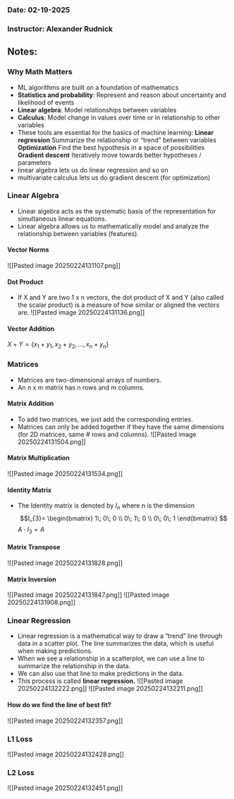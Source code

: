 ### Date: 02-19-2025
### Instructor: Alexander Rudnick


## Notes:

### Why Math Matters
- ML algorithms are built on a foundation of mathematics
- **Statistics and probability**: Represent and reason about uncertainty and likelihood of events
- **Linear algebra**: Model relationships between variables
- **Calculus**: Model change in values over time or in relationship to other variables
- These tools are essential for the basics of machine learning:
	**Linear regression**		Summarize the relationship or “trend” between variables
	**Optimization**			Find the best hypothesis in a space of possibilities
	**Gradient descent**		Iteratively move towards better hypotheses / parameters
- linear algebra
	lets us do linear regression and so on
- multivariate calculus
	lets us do gradient descent (for optimization)

### Linear Algebra
- Linear algebra acts as the systematic basis of the representation for simultaneous linear equations.
- Linear algebra allows us to mathematically model and analyze the relationship between variables (features).

#### Vector Norms
![[Pasted image 20250224131107.png]]

#### Dot Product
- If X and Y are two 1 x n vectors, the dot product of X and Y (also called the scalar product) is a measure of how similar or aligned the vectors are.
![[Pasted image 20250224131136.png]]

#### Vector Addition
$X+Y=\{x_{1}+y_{1},x_{2}+y_{2},\dots,x_{n}+y_{n}\}$

### Matrices
- Matrices are two-dimensional arrays of numbers.
- An n x m matrix has n rows and m columns.

#### Matrix Addition
- To add two matrices, we just add the corresponding entries.
- Matrices can only be added together if they have the same dimensions (for 2D matrices, same # rows and columns).
![[Pasted image 20250224131504.png]]

#### Matrix Multiplication
![[Pasted image 20250224131534.png]]

#### Identity Matrix
- The Identity matrix is denoted by $I_{n}$ where n is the dimension
$$I_{3}=
\begin{bmatrix}
1\; 0\; 0 \\
0\; 1\; 0 \\
0\; 0\; 1
\end{bmatrix}
$$
$A\cdot I_{3}=A$

#### Matrix Transpose
![[Pasted image 20250224131828.png]]


#### Matrix Inversion
![[Pasted image 20250224131847.png]]
![[Pasted image 20250224131908.png]]

### Linear Regression
- Linear regression is a mathematical way to draw a “trend” line through data in a scatter plot. The line summarizes the data, which is useful when making predictions.
- When we see a relationship in a scatterplot, we can use a line to summarize the relationship in the data. 
- We can also use that line to make predictions in the data. 
- This process is called **linear regression.**
 ![[Pasted image 20250224132222.png]]
![[Pasted image 20250224132211.png]]

#### How do we find the line of best fit?
![[Pasted image 20250224132357.png]]

### L1 Loss
![[Pasted image 20250224132428.png]]
### L2 Loss
![[Pasted image 20250224132451.png]]


